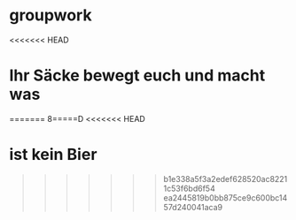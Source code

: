 # groupwork
<<<<<<< HEAD


# Ihr Säcke bewegt euch und macht was
=======
8=====D
<<<<<<< HEAD

 ist kein Bier
=======
>>>>>>> b1e338a5f3a2edef628520ac82211c53f6bd6f54
>>>>>>> ea2445819b0bb875ce9c600bc1457d240041aca9


